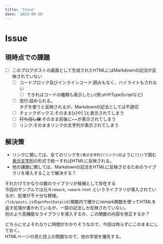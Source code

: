 ```yaml
---
title: 'Issue'
date: '2023-09-20'
---
```


# Issue

## 現時点での課題

- [ ] このブログポストの画面として生成されたHTMLにはMarkdownの記法が反映されていない
    - [ ] コードブロック及びインラインコード:囲みもなく、ハイライトもされない
        - [ ] できればコードの種類も表示したい(例:shやTypeScriptなど)
    - [ ] 改行:詰められる。<br>タグを使うと反映されるが、Markdownの記法としては不適切
    - [ ] チェックボックス:そのまま[x]や[ ]と表示されてしまう
    - [ ] ~~打ち消し線~~:そのまま前後に~~が表示されてしまう
    - [ ] リンク:そのままリンクの文字列が表示されてしまう

## 解決策

- リンクに関しては、全てのリンクを`[表示文字列](リンク)`のように`[]()`で囲む[表示文字列](リンク)の形式で統一すればHTMLに反映される。
- 他の課題に関しては、Markdownの記法をHTMLに反映させるためのライブラリを導入することで解決する？

それだけでかなりの数のライブラリが候補として存在する  
今回のサンプルでは元々`remark`, `remark-html` というライブラリが導入されているが、処理が不十分な模様。  
`/lib/posts.js`の`getPostData(id)`関数内で確かにremark関数を使ってHTMLを返す処理が書かれているが、一部の記法しか反映されていない。  
別のより高機能なライブラリを導入するか、この関数の内容を修正するか？  

どちらにせよそれなりに時間がかかりそうなので、今回は拘らずにこのままにしておく。  
HTMLページの見た目上の問題なので、他の学習を優先する。
